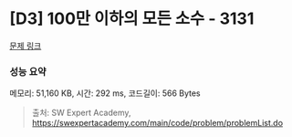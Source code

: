# [D3] 100만 이하의 모든 소수 - 3131 

[문제 링크](https://swexpertacademy.com/main/code/problem/problemDetail.do?contestProbId=AV_6mRsasV8DFAWS) 

### 성능 요약

메모리: 51,160 KB, 시간: 292 ms, 코드길이: 566 Bytes



> 출처: SW Expert Academy, https://swexpertacademy.com/main/code/problem/problemList.do